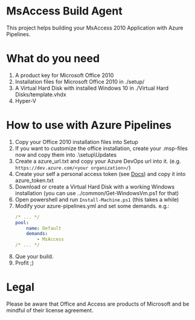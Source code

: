 # MsAccess Build Agent
This project helps building your MsAccess 2010 Application with Azure Pipelines.

# What do you need
1. A product key for Microsoft Office 2010
2. Installation files for Microsoft Office 2010 in ./setup/
3. A Virtual Hard Disk with installed Windows 10 in ./Virtual Hard Disks/template.vhdx
4. Hyper-V

# How to use with Azure Pipelines
1. Copy your Office 2010 installation files into Setup
2. If you want to customize the office installation, create your .msp-files now and copy them into .\setup\Updates
3. Create a azure_url.txt and copy your Azure DevOps url into it. (e.g. `https://dev.azure.com/<your organization>/`)
4. Create your self a personal access token (see [Docs](https://docs.microsoft.com/en-us/azure/devops/organizations/accounts/use-personal-access-tokens-to-authenticate?view=azure-devops&tabs=preview-page)) and copy it into azure_token.txt
5. Download or create a Virtual Hard Disk with a working Windows installation (you can use ../common/Get-WindowsVm.ps1 for that)
6. Open powershell and run `Install-Machine.ps1` (this takes a while)
7. Modify your azure-pipelines.yml and set some demands. e.g.:
    ```yml
    /* ... */
    pool:
        name: Default
        demands:
            - MsAccess
    /* ... */
    ```
8. Que your build.
9. Profit ;)

# Legal
Please be aware that Office and Access are products of Microsoft and be mindful of their license agreement.
